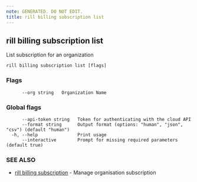 ```yaml
---
note: GENERATED. DO NOT EDIT.
title: rill billing subscription list
---
```

## rill billing subscription list

List subscription for an organization

```
rill billing subscription list [flags]
```

### Flags

```
      --org string   Organization Name
```

### Global flags

```
      --api-token string   Token for authenticating with the cloud API
      --format string      Output format (options: "human", "json", "csv") (default "human")
  -h, --help               Print usage
      --interactive        Prompt for missing required parameters (default true)
```

### SEE ALSO

* [rill billing subscription](subscription.md)	 - Manage organisation subscription

